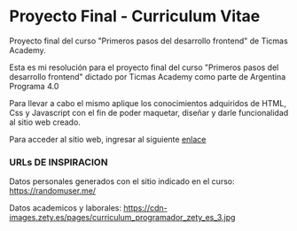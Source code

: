 # Proyecto Final - Curriculum Vitae 
Proyecto final del curso "Primeros pasos del desarrollo frontend" de Ticmas Academy.

Esta es mi resolución para el proyecto final del curso "Primeros pasos del desarrollo frontend" dictado por Ticmas Academy como parte de Argentina Programa 4.0

Para llevar a cabo el mismo aplique los conocimientos adquiridos de HTML, Css y Javascript con el fin de poder maquetar, diseñar y darle funcionalidad al sitio web creado.

Para acceder al sitio web, ingresar al siguiente [enlace](https://nachob14.github.io/proyectofinal-ticmas-CV/)
### URLs DE INSPIRACION

Datos personales generados con el sitio indicado en el curso: https://randomuser.me/

Datos academicos y laborales: https://cdn-images.zety.es/pages/curriculum_programador_zety_es_3.jpg
